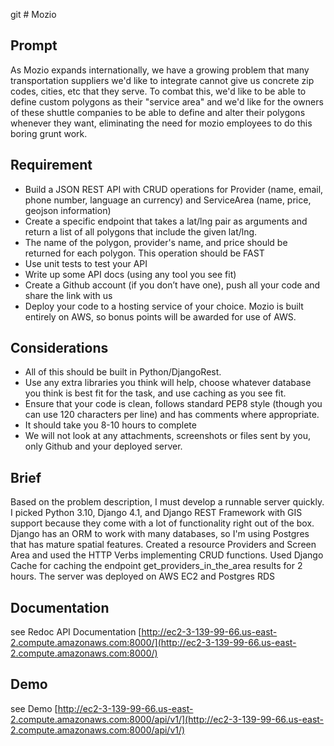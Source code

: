 git # Mozio

## Prompt

As Mozio expands internationally, we have a growing problem that many transportation suppliers we'd like to integrate cannot give us concrete zip codes, cities, etc that they serve.
To combat this, we'd like to be able to define custom polygons as their "service area" and we'd like for the owners of these shuttle companies to be able to define and alter their polygons whenever they want, eliminating the need for mozio employees to do this boring grunt work.


## Requirement
- Build a JSON REST API with CRUD operations for Provider (name, email, phone number, language an currency) and ServiceArea (name, price, geojson information)
- Create a specific endpoint that takes a lat/lng pair as arguments and return a list of all polygons that include the given lat/lng. 
- The name of the polygon, provider's name, and price should be returned for each polygon. This operation should be FAST
- Use unit tests to test your API
- Write up some API docs (using any tool you see fit)
- Create a Github account (if you don’t have one), push all your code and share the link with us
- Deploy your code to a hosting service of your choice. Mozio is built entirely on AWS, so bonus points will be awarded for use of AWS.

## Considerations

- All of this should be built in Python/DjangoRest. 
- Use any extra libraries you think will help, choose whatever database you think is best fit for the task, and use caching as you see fit.
- Ensure that your code is clean, follows standard PEP8 style (though you can use 120 characters per line) and has comments where appropriate.
- It should take you 8-10 hours to complete 
- We will not look at any attachments, screenshots or files sent by you, only Github and your deployed server.


## Brief
Based on the problem description, I must develop a runnable server quickly.
I picked Python 3.10, Django 4.1, and Django REST Framework with GIS support because they come with a lot of functionality right out of the box.
Django has an ORM to work with many databases, so I'm using Postgres that has mature spatial features.
Created a resource Providers and Screen Area and used the HTTP Verbs implementing CRUD functions.
Used Django Cache for caching the endpoint get_providers_in_the_area results for 2 hours.
The server was deployed on AWS EC2 and Postgres RDS



## Documentation
see Redoc API Documentation [http://ec2-3-139-99-66.us-east-2.compute.amazonaws.com:8000/](http://ec2-3-139-99-66.us-east-2.compute.amazonaws.com:8000/)

## Demo
see Demo [http://ec2-3-139-99-66.us-east-2.compute.amazonaws.com:8000/api/v1/](http://ec2-3-139-99-66.us-east-2.compute.amazonaws.com:8000/api/v1/)
